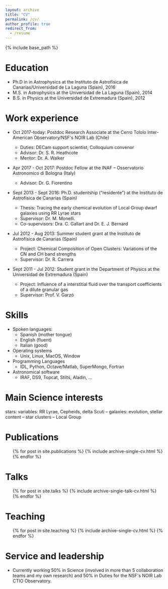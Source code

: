 ```yaml
---
layout: archive
title: "CV"
permalink: /cv/
author_profile: true
redirect_from:
  - /resume
---
```


{% include base_path %}

Education
======
* Ph.D in in Astrophysics at the Instituto de Astrofísica de Canarias/Universidad de La Laguna (Spain), 2016
* M.S. in Astrophysics at the Universidad de La Laguna (Spain), 2014
* B.S. in Physics at the Universidad de Extremadura (Spain), 2012

Work experience
======
* Oct 2017-today: Postdoc Research Associate at the Cerro Tololo Inter-American Observatory/NSF's NOIR Lab (Chile)
  * Duties: DECam support scientist, Colloquium convenor
  * Advisor: Dr. S. R. Heathcote
  * Mentor: Dr. A. Walker 

* Apr 2017 - Oct 2017: Postdoc Fellow at the INAF – Osservatorio Astronomico di Bologna (Italy)
  * Advisor: Dr. G. Fiorentino

* Sept 2013 - Sept 2016: Ph.D. studentship (“residente”) at the Instituto de Astrofísica de Canarias (Spain)
  * Thesis: Tracing the early chemical evolution of Local Group dwarf galaxies using RR Lyrae stars 
  * Supervisor: Dr. M. Monelli. 
  * Co-supervisors: Dra. C. Gallart and Dr. E. J. Bernard

* Jul 2012 - Aug 2013: Summer student grant at the Instituto de Astrofísica de Canarias (Spain)
  * Project: Chemical Composition of Open Clusters: Variations of the CN and CH band strengths 
  * Supervisor: Dr. R. Carrera
  
* Sept 2011 - Jul 2012: Student grant in the Department of Physics at the Universidad de Extremadura (Spain) 
  * Project: Influence of a interstitial fluid over the transport coefficients of a dilute granular gas 
  * Supervisor: Prof. V. Garzó

Skills
======
* Spoken languages: 
  * Spanish (mother tongue)
  * English (fluent)
  * Italian (good)
* Operating systems
  * Unix, Linux, MacOS, Window 
* Programming Languages
  * IDL, Python, Octave/Matlab, SuperMongo, Fortran
* Astronomical software
  * IRAF, DS9, Topcat, Stilts, Aladin, ...

Main Science interests
=======================
stars: variables: RR Lyrae, Cepheids, delta Scuti – galaxies: evolution, stellar content – star clusters – Local Group

Publications
======
  <ul>{% for post in site.publications %}
    {% include archive-single-cv.html %}
  {% endfor %}</ul>
  
Talks
======
  <ul>{% for post in site.talks %}
    {% include archive-single-talk-cv.html %}
  {% endfor %}</ul>
  
Teaching
======
  <ul>{% for post in site.teaching %}
    {% include archive-single-cv.html %}
  {% endfor %}</ul>
  
Service and leadership
======
* Currently working 50% in Science (involved in more than 5 collaboration teams and my own research) and 50% in Duties for the NSF's NOIR Lab CTIO Observatory.

